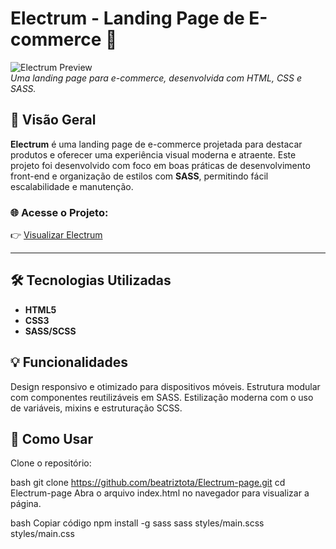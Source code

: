 # Electrum - Landing Page de E-commerce 🛒

![Electrum Preview](https://via.placeholder.com/800x400)  
*Uma landing page para e-commerce, desenvolvida com HTML, CSS e SASS.*

## 🌟 Visão Geral

**Electrum** é uma landing page de e-commerce projetada para destacar produtos e oferecer uma experiência visual moderna e atraente. Este projeto foi desenvolvido com foco em boas práticas de desenvolvimento front-end e organização de estilos com **SASS**, permitindo fácil escalabilidade e manutenção.

### 🌐 Acesse o Projeto:
👉 [Visualizar Electrum](https://beatriztota.github.io/Electrum-page/)

---

## 🛠️ Tecnologias Utilizadas

- **HTML5**  
- **CSS3**  
- **SASS/SCSS**  

## 💡 Funcionalidades
Design responsivo e otimizado para dispositivos móveis.
Estrutura modular com componentes reutilizáveis em SASS.
Estilização moderna com o uso de variáveis, mixins e estruturação SCSS.

## 🚀 Como Usar
Clone o repositório:

bash
git clone https://github.com/beatriztota/Electrum-page.git
cd Electrum-page
Abra o arquivo index.html no navegador para visualizar a página.

bash
Copiar código
npm install -g sass
sass styles/main.scss styles/main.css
